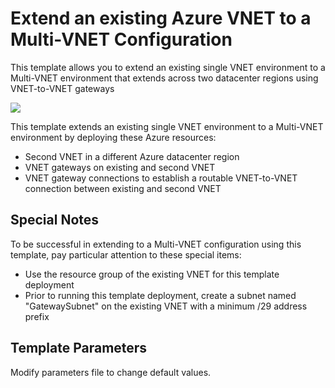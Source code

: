 # Extend an existing Azure VNET to a Multi-VNET Configuration

This template allows you to extend an existing single VNET environment to a Multi-VNET environment that extends across two datacenter regions using VNET-to-VNET gateways

<a href="https://portal.azure.com/#create/Microsoft.Template/uri/https%3A%2F%2Fraw.githubusercontent.com%2FAzure%2Fazure-quickstart-templates%2Fmaster%2Fextend-vnet-to-multi-vnet%2Fazuredeploy.json" target="_blank">
    <img src="http://azuredeploy.net/deploybutton.png"/>
</a>

This template extends an existing single VNET environment to a Multi-VNET environment by deploying these Azure resources:

+ Second VNET in a different Azure datacenter region
+ VNET gateways on existing and second VNET
+ VNET gateway connections to establish a routable VNET-to-VNET connection between existing and second VNET

## Special Notes

To be successful in extending to a Multi-VNET configuration using this template, pay particular attention to these special items:

+ Use the resource group of the existing VNET for this template deployment
+ Prior to running this template deployment, create a subnet named "GatewaySubnet" on the existing VNET with a minimum /29 address prefix

## Template Parameters

Modify parameters file to change default values.
